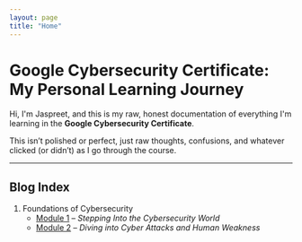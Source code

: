 ```yaml
---
layout: page
title: "Home"
---
```


# Google Cybersecurity Certificate: My Personal Learning Journey

Hi, I'm Jaspreet, and this is my raw, honest documentation of everything I'm learning in the **Google Cybersecurity Certificate**.

This isn’t polished or perfect, just raw thoughts, confusions, and whatever clicked (or didn’t) as I go through the course.

---

## Blog Index

1. Foundations of Cybersecurity  
   - [Module 1](/Google-Cybersecurity-Cert/Foundations-of-Cybersecurity/module-01.html) – *Stepping Into the Cybersecurity World*  
   - [Module 2](/Google-Cybersecurity-Cert/Foundations-of-Cybersecurity/module-02.html) – *Diving into Cyber Attacks and Human Weakness*
